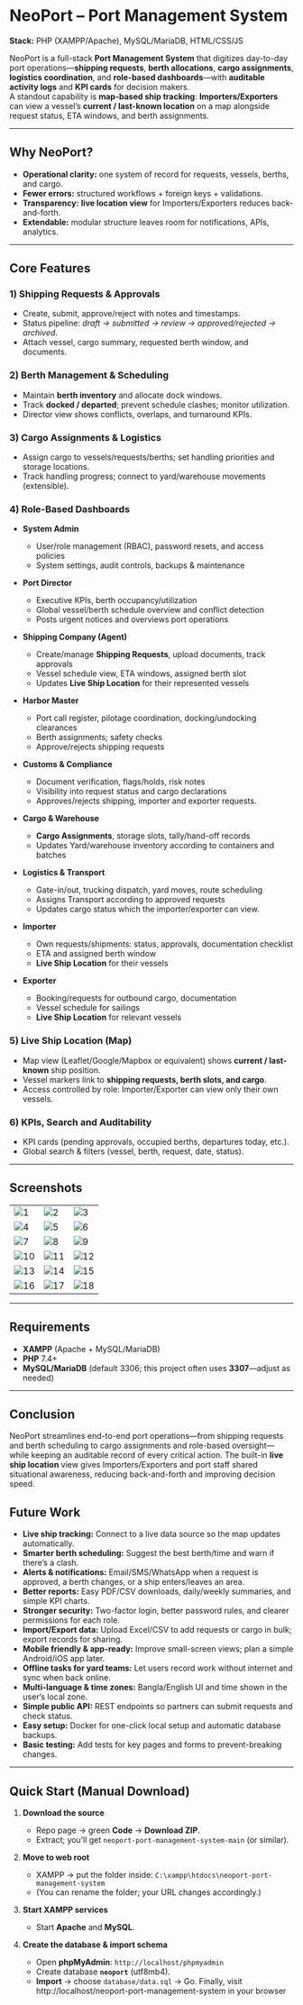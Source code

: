 # NeoPort – Port Management System
**Stack:** PHP (XAMPP/Apache), MySQL/MariaDB, HTML/CSS/JS

NeoPort is a full-stack **Port Management System** that digitizes day-to-day port operations—**shipping requests**, **berth allocations**, **cargo assignments**, **logistics coordination**, and **role-based dashboards**—with **auditable activity logs** and **KPI cards** for decision makers.  
A standout capability is **map-based ship tracking**: **Importers/Exporters** can view a vessel’s **current / last-known location** on a map alongside request status, ETA windows, and berth assignments.

---

## Why NeoPort?
- **Operational clarity:** one system of record for requests, vessels, berths, and cargo.
- **Fewer errors:** structured workflows + foreign keys + validations.
- **Transparency:** **live location view** for Importers/Exporters reduces back-and-forth.
- **Extendable:** modular structure leaves room for notifications, APIs, analytics.

---

## Core Features

### 1) Shipping Requests & Approvals
- Create, submit, approve/reject with notes and timestamps.
- Status pipeline: *draft → submitted → review → approved/rejected → archived*.
- Attach vessel, cargo summary, requested berth window, and documents.

### 2) Berth Management & Scheduling
- Maintain **berth inventory** and allocate dock windows.
- Track **docked / departed**; prevent schedule clashes; monitor utilization.
- Director view shows conflicts, overlaps, and turnaround KPIs.

### 3) Cargo Assignments & Logistics
- Assign cargo to vessels/requests/berths; set handling priorities and storage locations.
- Track handling progress; connect to yard/warehouse movements (extensible).

### 4) Role-Based Dashboards

- **System Admin**
  - User/role management (RBAC), password resets, and access policies
  - System settings, audit controls, backups & maintenance

- **Port Director**
  - Executive KPIs, berth occupancy/utilization
  - Global vessel/berth schedule overview and conflict detection
  - Posts urgent notices and overviews port operations

- **Shipping Company (Agent)**
  - Create/manage **Shipping Requests**, upload documents, track approvals
  - Vessel schedule view, ETA windows, assigned berth slot
  - Updates **Live Ship Location** for their represented vessels

- **Harbor Master**
  - Port call register, pilotage coordination, docking/undocking clearances
  - Berth assignments; safety checks
  - Approve/rejects shipping requests

- **Customs & Compliance**
  - Document verification, flags/holds, risk notes
  - Visibility into request status and cargo declarations
  - Approves/rejects shipping, importer and exporter requests.

- **Cargo & Warehouse**
  - **Cargo Assignments**, storage slots, tally/hand-off records
  - Updates Yard/warehouse inventory according to containers and batches

- **Logistics & Transport**
  - Gate-in/out, trucking dispatch, yard moves, route scheduling
  - Assigns Transport according to approved requests
  - Updates cargo status which the importer/exporter can view.

- **Importer**
  - Own requests/shipments: status, approvals, documentation checklist
  - ETA and assigned berth window
  - **Live Ship Location** for their vessels

- **Exporter**
  - Booking/requests for outbound cargo, documentation
  - Vessel schedule for sailings
  - **Live Ship Location** for relevant vessels


### 5) **Live Ship Location (Map)**
- Map view (Leaflet/Google/Mapbox or equivalent) shows **current / last-known** ship position.
- Vessel markers link to **shipping requests, berth slots, and cargo**.
- Access controlled by role: Importer/Exporter can view only their own vessels.

### 6) KPIs, Search and Auditability
- KPI cards (pending approvals, occupied berths, departures today, etc.).
- Global search & filters (vessel, berth, request, date, status).


---

## Screenshots



| | | |
|---|---|---|
| ![1](screenshots/1.jpg) | ![2](screenshots/2.jpg) | ![3](screenshots/3.jpg) |
| ![4](screenshots/4.jpg) | ![5](screenshots/5.jpg) | ![6](screenshots/6.jpg) |
| ![7](screenshots/7.jpg) | ![8](screenshots/8.jpg) | ![9](screenshots/9.jpg) |
| ![10](screenshots/10.jpg) | ![11](screenshots/11.jpg) | ![12](screenshots/12.jpg) |
| ![13](screenshots/13.jpg) | ![14](screenshots/14.jpg) | ![15](screenshots/15.jpg) |
| ![16](screenshots/16.jpg) | ![17](screenshots/17.jpg) | ![18](screenshots/18.jpg) |

---


## Requirements
- **XAMPP** (Apache + MySQL/MariaDB)  
- **PHP** 7.4+  
- **MySQL/MariaDB** (default 3306; this project often uses **3307**—adjust as needed)

---

## Conclusion

NeoPort streamlines end-to-end port operations—from shipping requests and berth scheduling to cargo assignments and role-based oversight—while keeping an auditable record of every critical action. The built-in **live ship location** view gives Importers/Exporters and port staff shared situational awareness, reducing back-and-forth and improving decision speed.

## Future Work

- **Live ship tracking:** Connect to a live data source so the map updates automatically.
- **Smarter berth scheduling:** Suggest the best berth/time and warn if there’s a clash.
- **Alerts & notifications:** Email/SMS/WhatsApp when a request is approved, a berth changes, or a ship enters/leaves an area.
- **Better reports:** Easy PDF/CSV downloads, daily/weekly summaries, and simple KPI charts.
- **Stronger security:** Two-factor login, better password rules, and clearer permissions for each role.
- **Import/Export data:** Upload Excel/CSV to add requests or cargo in bulk; export records for sharing.
- **Mobile friendly & app-ready:** Improve small-screen views; plan a simple Android/iOS app later.
- **Offline tasks for yard teams:** Let users record work without internet and sync when back online.
- **Multi-language & time zones:** Bangla/English UI and time shown in the user’s local zone.
- **Simple public API:** REST endpoints so partners can submit requests and check status.
- **Easy setup:** Docker for one-click local setup and automatic database backups.
- **Basic testing:** Add tests for key pages and forms to prevent-breaking changes.


---

## Quick Start (Manual Download)

1. **Download the source**
   - Repo page → green **Code** → **Download ZIP**.
   - Extract; you’ll get `neoport-port-management-system-main` (or similar).

2. **Move to web root**
   - XAMPP → put the folder inside: `C:\xampp\htdocs\neoport-port-management-system`
   - (You can rename the folder; your URL changes accordingly.)

3. **Start XAMPP services**
   - Start **Apache** and **MySQL**.

4. **Create the database & import schema**
   - Open **phpMyAdmin**: `http://localhost/phpmyadmin`
   - Create database **`neoport`** (utf8mb4).
   - **Import** → choose `database/data.sql` → Go.
Finally, visit http://localhost/neoport-port-management-system in your browser
